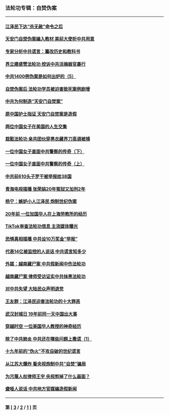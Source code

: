 ### 法轮功专辑：自焚伪案
---
#### [江泽民下达“杀无赦”命令之后](../../pages/nf5562/n13878084.md?06280430) 
#### [天安门自焚伪案编入教材 美前大使析中共用意](../../pages/nf5562/n13791932.md?06280430) 
#### [专家分析中共谎言：纂改历史和教科书](../../pages/nf5562/n13781542.md?06280430) 
#### [界立建盛赞法轮功 控诉中共活摘器官暴行](../../pages/nf5562/n13781971.md?06280430) 
#### [中共1400例伪案是如何出炉的（5）](../../pages/nf5562/n13226831.md?06280430) 
#### [自焚伪案后 法轮功学员被迫害致死案例剧增](../../pages/nf5562/n13190600.md?06280430) 
#### [中共为何制造“天安门自焚案”](../../pages/nf5562/n13183270.md?06280430) 
#### [原中国护士指证 天安门自焚案是造假](../../pages/nf5562/n13172289.md?06280430) 
#### [两位中国女子在美国的人生交集](../../pages/nf5562/n13156138.md?06280430) 
#### [栽赃法轮功 亲共团伙穿黑衣藏界刀高调被捕](../../pages/nf5562/n13073780.md?06280430) 
#### [一位中国女子直面中共警察的传奇（下）](../../pages/nf5562/n12989706.md?06280430) 
#### [一位中国女子直面中共警察的传奇（上）](../../pages/nf5562/n12985072.md?06280430) 
#### [中共前610头子罗干被举报给38国](../../pages/nf5562/n12975419.md?06280430) 
#### [青海电视插播 张荣娟20年冤狱又加刑2年](../../pages/nf5562/n12738166.md?06280430) 
#### [杨宁：嫉妒小人江泽民 炮制世纪伪案](../../pages/nf5562/n12724108.md?06280430) 
#### [20年前 一位加国华人在上海劳教所的经历](../../pages/nf5562/n12707932.md?06280430) 
#### [TikTok审查法轮功信息 主流媒体曝光](../../pages/nf5562/n12362336.md?06280430) 
#### [恐惧真相插播 中共设10万奖金“举报”](../../pages/nf5562/n12306396.md?06280430) 
#### [代表14亿被监控的人说话 中共谎言知多少](../../pages/nf5562/n12297484.md?06280430) 
#### [外媒：越南藏尸案 中共假新闻中伤法轮功](../../pages/nf5562/n12264411.md?06280430) 
#### [越南藏尸案 律师受访证实中共抹黑法轮功](../../pages/nf5562/n12261878.md?06280430) 
#### [对中共失望 大陆民众声明退党](../../pages/nf5562/n12187315.md?06280430) 
#### [王友群：江泽民迫害法轮功的十大罪恶](../../pages/nf5562/n12169074.md?06280430) 
#### [武汉封城日 19年前同一天中国出大事](../../pages/nf5562/n12150901.md?06280430) 
#### [穿越时空  一位美国华人教授的神奇经历](../../pages/nf5562/n12097460.md?06280430) 
#### [除了中共肺炎 中共还在哪些问题上撒谎（1）](../../pages/nf5562/n11955770.md?06280430) 
#### [十九年前的“伪火”不攻自破的世纪谎言](../../pages/nf5562/n11813238.md?06280430) 
#### [从江苏大爆炸 看央视炮制中共“自焚”骗局](../../pages/nf5562/n11140275.md?06280430) 
#### [为污蔑人权律师王宇 央视剪掉了什么画面？](../../pages/nf5562/n11130142.md?06280430) 
#### [聋哑人说话 中共地方官媒编造假新闻](../../pages/nf5562/n11006067.md?06280430) 

---
#### 第 [ [3](./3.md?06280430) / [2](./2.md?06280430) / [1](./1.md?06280430) ] 页
